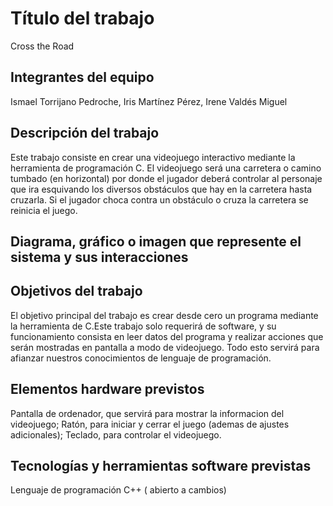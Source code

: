 # Título del trabajo
Cross the Road

## Integrantes del equipo
Ismael Torrijano Pedroche,  Iris Martínez Pérez,  Irene Valdés Miguel

## Descripción del trabajo
Este trabajo consiste en crear una videojuego  interactivo mediante la herramienta de programación C. El videojuego será una carretera o camino tumbado (en horizontal) por donde el jugador deberá controlar al personaje que ira esquivando los diversos obstáculos que hay en la carretera hasta cruzarla. Si el jugador choca contra un obstáculo o cruza la carretera se reinicia el juego.

## Diagrama, gráfico o imagen que represente el sistema y sus interacciones

## Objetivos del trabajo
El objetivo principal del trabajo es crear desde cero un programa mediante la herramienta de C.Este trabajo solo requerirá de software, y su funcionamiento consista en leer datos del programa y realizar acciones que serán mostradas en pantalla a modo de videojuego. Todo esto servirá para afianzar nuestros conocimientos de lenguaje de programación.

## Elementos hardware previstos
Pantalla de ordenador, que servirá para mostrar la informacion del videojuego;
Ratón, para iniciar y cerrar el juego (ademas de ajustes adicionales);
Teclado, para controlar el videojuego.
## Tecnologías y herramientas software previstas
Lenguaje de programación C++ ( abierto a cambios)
